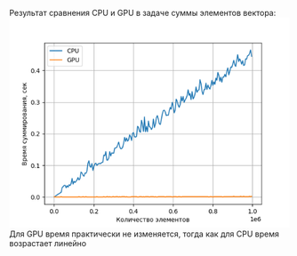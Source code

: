 Результат сравнения CPU и GPU в задаче суммы элементов вектора:
![LR2figure.png](LR2figure.png)
Для GPU время практически не изменяется, тогда как для CPU время возрастает линейно